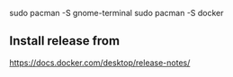 sudo pacman -S gnome-terminal
sudo pacman -S docker

## Install release from 

https://docs.docker.com/desktop/release-notes/